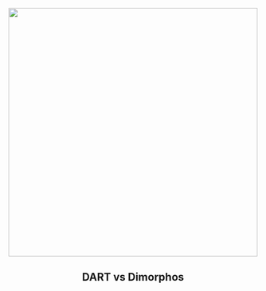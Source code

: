 
<p align="center"><img src="https://apod.nasa.gov/apod/image/2303/pressdracowithspacecraft1_1024.jpg" width="500" height="500"></p>
<h2 align="center"> DART vs Dimorphos </h2>
